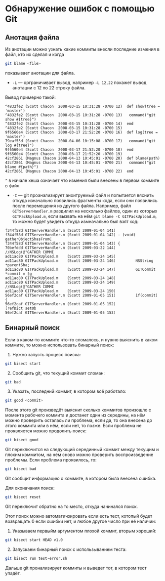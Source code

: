 # Обнаружение ошибок с помощью Git 

## Анотация файла

Из анотации можно узнать какие коммиты внесли последние измения в файл, кто их сделал и когда
```bash
git blame <file>
```
показывает анотации для файла.
* `-L` — орграничивает вывод, например `-L 12,22` покажет вывод анотации с 12 по 22 строку файла.

Вывод примерно такой:
```
^4832fe2 (Scott Chacon  2008-03-15 10:31:28 -0700 12)  def show(tree = 'master')
^4832fe2 (Scott Chacon  2008-03-15 10:31:28 -0700 13)   command("git show #{tree}")
^4832fe2 (Scott Chacon  2008-03-15 10:31:28 -0700 14)  end
^4832fe2 (Scott Chacon  2008-03-15 10:31:28 -0700 15)
9f6560e4 (Scott Chacon  2008-03-17 21:52:20 -0700 16)  def log(tree = 'master')
79eaf55d (Scott Chacon  2008-04-06 10:15:08 -0700 17)   command("git log #{tree}")
9f6560e4 (Scott Chacon  2008-03-17 21:52:20 -0700 18)  end
9f6560e4 (Scott Chacon  2008-03-17 21:52:20 -0700 19)
42cf2861 (Magnus Chacon 2008-04-13 10:45:01 -0700 20)  def blame(path)
42cf2861 (Magnus Chacon 2008-04-13 10:45:01 -0700 21)   command("git blame #{path}")
42cf2861 (Magnus Chacon 2008-04-13 10:45:01 -0700 22)  end
```
`^` в начале хеша означает что измения были внесены в первом коммите в файл.

* `-C` — git проанализирует аноитруемый файл и попытается вяснить откуда изначально появились фрагменты кода, если они появились после перемещения из другого файла. Например, файл `GITServerHandler.m` раздилил на несколько файлов, один из которых `GITPackUpload.m`, если вызвать на нём `git blame -C GITPackUpload.m`, то можно будет увидеть откуда измначально был взят код:
```
f344f58d GITServerHandler.m (Scott 2009-01-04 141)
f344f58d GITServerHandler.m (Scott 2009-01-04 142) - (void) gatherObjectShasFromC
f344f58d GITServerHandler.m (Scott 2009-01-04 143) {
70befddd GITServerHandler.m (Scott 2009-03-22 144)         //NSLog(@"GATHER COMMI
ad11ac80 GITPackUpload.m    (Scott 2009-03-24 145)
ad11ac80 GITPackUpload.m    (Scott 2009-03-24 146)         NSString *parentSha;
ad11ac80 GITPackUpload.m    (Scott 2009-03-24 147)         GITCommit *commit = [g
ad11ac80 GITPackUpload.m    (Scott 2009-03-24 148)
ad11ac80 GITPackUpload.m    (Scott 2009-03-24 149)         //NSLog(@"GATHER COMMI
ad11ac80 GITPackUpload.m    (Scott 2009-03-24 150)
56ef2caf GITServerHandler.m (Scott 2009-01-05 151)         if(commit) {
56ef2caf GITServerHandler.m (Scott 2009-01-05 152)                 [refDict setOb
56ef2caf GITServerHandler.m (Scott 2009-01-05 153)
```

## Бинарный поиск

Если в каком-то коммите что-то сломалось, и нужно выяснить в каком коммите, то можно использовать бинарный поиск:

1. Нужно запусть процесс поиска:
```bash
git bisect start
```
2. Сообщить git, что текущий коммит сломан:
```bash
git bad
```
3. Указать, последний коммит, в котором всё работало:
```bash
git good <commit>
```

После этого git произведёт выяснит сколько коммитов произошло с момента рабочего коммита и достанет один из середины, на нём можно проверить осталась ли проблема, если да, то она внесена до этого коммита или в нём, если нет, то позже. 
Если проблема не проявляется можно продолить поиск:
```bash
git bisect good
```
Git переключится на следующий серединный коммит между текущим и плохим коммитом, на нём сново можно проверить воспроизведение проблемы. Если проблема проявилось, то:
```bash
git bisect bad
```
Git сообщит информацию о коммите, в котором была внесена ошибка.

Для оконачания поиск:
```bash
git bisect reset
```
Git переключит обратно на то место, откуда начинался поиск.

Этот поиск можно автоматичзировать если есть тест, котопый будет возвращать 0 если ошибки нет, и любое другое число при её наличии:
1. Указываем первыйм аргументом плохой коммит, вторым хороший:
```bash
git bisect start HEAD v1.0
```
2. Запускаем бинарный поиск с использыванием теста:
```bash
git bisect run test-error.sh
```
Дальше git пронализирует коммиты и выведет тот, в котором тест упадёт.

